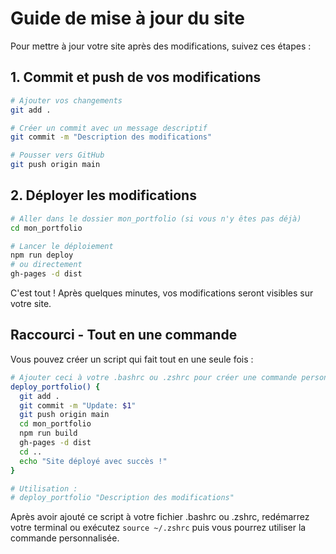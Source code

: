 # Guide de mise à jour du site

Pour mettre à jour votre site après des modifications, suivez ces étapes :

## 1. Commit et push de vos modifications

```bash
# Ajouter vos changements
git add .

# Créer un commit avec un message descriptif
git commit -m "Description des modifications"

# Pousser vers GitHub
git push origin main
```

## 2. Déployer les modifications

```bash
# Aller dans le dossier mon_portfolio (si vous n'y êtes pas déjà)
cd mon_portfolio

# Lancer le déploiement
npm run deploy
# ou directement
gh-pages -d dist
```

C'est tout ! Après quelques minutes, vos modifications seront visibles sur votre site.

## Raccourci - Tout en une commande

Vous pouvez créer un script qui fait tout en une seule fois :

```bash
# Ajouter ceci à votre .bashrc ou .zshrc pour créer une commande personnalisée
deploy_portfolio() {
  git add .
  git commit -m "Update: $1"
  git push origin main
  cd mon_portfolio
  npm run build
  gh-pages -d dist
  cd ..
  echo "Site déployé avec succès !"
}

# Utilisation :
# deploy_portfolio "Description des modifications"
```

Après avoir ajouté ce script à votre fichier .bashrc ou .zshrc, redémarrez votre terminal ou exécutez `source ~/.zshrc` puis vous pourrez utiliser la commande personnalisée. 